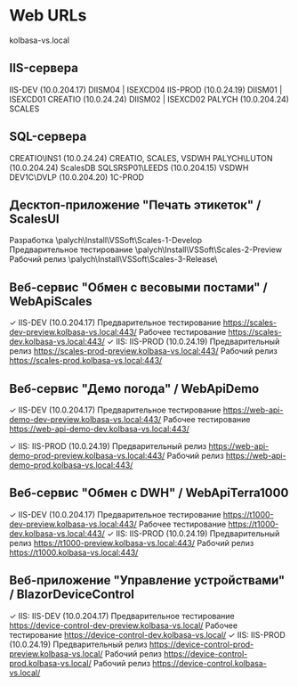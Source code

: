 # Web URLs
kolbasa-vs.local

## IIS-сервера
IIS-DEV (10.0.204.17)			DIISM04 | ISEXCD04
IIS-PROD (10.0.24.19)			DIISM01 | ISEXCD01
CREATIO (10.0.24.24)			DIISM02 | ISEXCD02
PALYCH (10.0.204.24)			SCALES

## SQL-сервера
CREATIO\INS1 (10.0.24.24)		CREATIO, SCALES, VSDWH
PALYCH\LUTON (10.0.204.24)		ScalesDB
SQLSRSP01\LEEDS (10.0.204.15)	VSDWH
DEV1C\DVLP (10.0.204.20)		1C-PROD

## Десктоп-приложение "Печать этикеток" / ScalesUI
Разработка						\\palych\Install\VSSoft\Scales-1-Develop\
Предварительное тестирование	\\palych\Install\VSSoft\Scales-2-Preview\
Рабочий релиз					\\palych\Install\VSSoft\Scales-3-Release\

## Веб-сервис "Обмен с весовыми постами" / WebApiScales
✓ IIS-DEV (10.0.204.17)
Предварительное тестирование	https://scales-dev-preview.kolbasa-vs.local:443/
Рабочее тестирование			https://scales-dev.kolbasa-vs.local:443/
✓ IIS: IIS-PROD (10.0.24.19)
Предварительный релиз			https://scales-prod-preview.kolbasa-vs.local:443/
Рабочий релиз					https://scales-prod.kolbasa-vs.local:443/

## Веб-сервис "Демо погода" / WebApiDemo
✓ IIS-DEV (10.0.204.17)
Предварительное тестирование	https://web-api-demo-dev-preview.kolbasa-vs.local:443/
Рабочее тестирование			https://web-api-demo-dev.kolbasa-vs.local:443/

✓ IIS: IIS-PROD (10.0.24.19)
Предварительный релиз			https://web-api-demo-prod-preview.kolbasa-vs.local:443/
Рабочий релиз					https://web-api-demo-prod.kolbasa-vs.local:443/

## Веб-сервис "Обмен с DWH" / WebApiTerra1000
✓ IIS-DEV (10.0.204.17)
Предварительное тестирование	https://t1000-dev-preview.kolbasa-vs.local:443/
Рабочее тестирование			https://t1000-dev.kolbasa-vs.local:443/
✓ IIS: IIS-PROD (10.0.24.19)
Предварительный релиз			https://t1000-preview.kolbasa-vs.local:443/
Рабочий релиз					https://t1000.kolbasa-vs.local:443/

## Веб-приложение "Управление устройствами" / BlazorDeviceControl
✓ IIS: IIS-DEV (10.0.204.17)
Предварительное тестирование	https://device-control-dev-preview.kolbasa-vs.local/
Рабочее тестирование			https://device-control-dev.kolbasa-vs.local/
✓ IIS: IIS-PROD (10.0.24.19)
Предварительный релиз			https://device-control-prod-preview.kolbasa-vs.local/
Рабочий релиз					https://device-control-prod.kolbasa-vs.local/
Рабочий релиз					https://device-control.kolbasa-vs.local/
